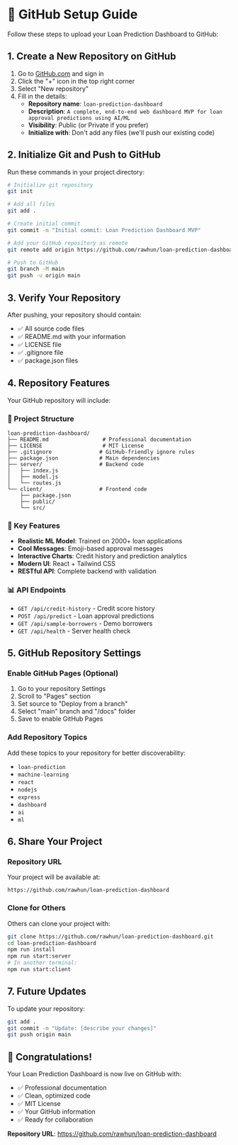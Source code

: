 # 🚀 GitHub Setup Guide

Follow these steps to upload your Loan Prediction Dashboard to GitHub:

## 1. Create a New Repository on GitHub

1. Go to [GitHub.com](https://github.com) and sign in
2. Click the "+" icon in the top right corner
3. Select "New repository"
4. Fill in the details:
   - **Repository name**: `loan-prediction-dashboard`
   - **Description**: `A complete, end-to-end web dashboard MVP for loan approval predictions using AI/ML`
   - **Visibility**: Public (or Private if you prefer)
   - **Initialize with**: Don't add any files (we'll push our existing code)

## 2. Initialize Git and Push to GitHub

Run these commands in your project directory:

```bash
# Initialize git repository
git init

# Add all files
git add .

# Create initial commit
git commit -m "Initial commit: Loan Prediction Dashboard MVP"

# Add your GitHub repository as remote
git remote add origin https://github.com/rawhun/loan-prediction-dashboard.git

# Push to GitHub
git branch -M main
git push -u origin main
```

## 3. Verify Your Repository

After pushing, your repository should contain:
- ✅ All source code files
- ✅ README.md with your information
- ✅ LICENSE file
- ✅ .gitignore file
- ✅ package.json files

## 4. Repository Features

Your GitHub repository will include:

### 📁 Project Structure
```
loan-prediction-dashboard/
├── README.md                 # Professional documentation
├── LICENSE                   # MIT License
├── .gitignore               # GitHub-friendly ignore rules
├── package.json             # Main dependencies
├── server/                  # Backend code
│   ├── index.js
│   ├── model.js
│   └── routes.js
└── client/                  # Frontend code
    ├── package.json
    ├── public/
    └── src/
```

### 🎯 Key Features
- **Realistic ML Model**: Trained on 2000+ loan applications
- **Cool Messages**: Emoji-based approval messages
- **Interactive Charts**: Credit history and prediction analytics
- **Modern UI**: React + Tailwind CSS
- **RESTful API**: Complete backend with validation

### 📊 API Endpoints
- `GET /api/credit-history` - Credit score history
- `POST /api/predict` - Loan approval predictions
- `GET /api/sample-borrowers` - Demo borrowers
- `GET /api/health` - Server health check

## 5. GitHub Repository Settings

### Enable GitHub Pages (Optional)
1. Go to your repository Settings
2. Scroll to "Pages" section
3. Set source to "Deploy from a branch"
4. Select "main" branch and "/docs" folder
5. Save to enable GitHub Pages

### Add Repository Topics
Add these topics to your repository for better discoverability:
- `loan-prediction`
- `machine-learning`
- `react`
- `nodejs`
- `express`
- `dashboard`
- `ai`
- `ml`

## 6. Share Your Project

### Repository URL
Your project will be available at:
```
https://github.com/rawhun/loan-prediction-dashboard
```

### Clone for Others
Others can clone your project with:
```bash
git clone https://github.com/rawhun/loan-prediction-dashboard.git
cd loan-prediction-dashboard
npm run install
npm run start:server
# In another terminal:
npm run start:client
```

## 7. Future Updates

To update your repository:
```bash
git add .
git commit -m "Update: [describe your changes]"
git push origin main
```

## 🎉 Congratulations!

Your Loan Prediction Dashboard is now live on GitHub with:
- ✅ Professional documentation
- ✅ Clean, optimized code
- ✅ MIT License
- ✅ Your GitHub information
- ✅ Ready for collaboration

**Repository URL**: https://github.com/rawhun/loan-prediction-dashboard 